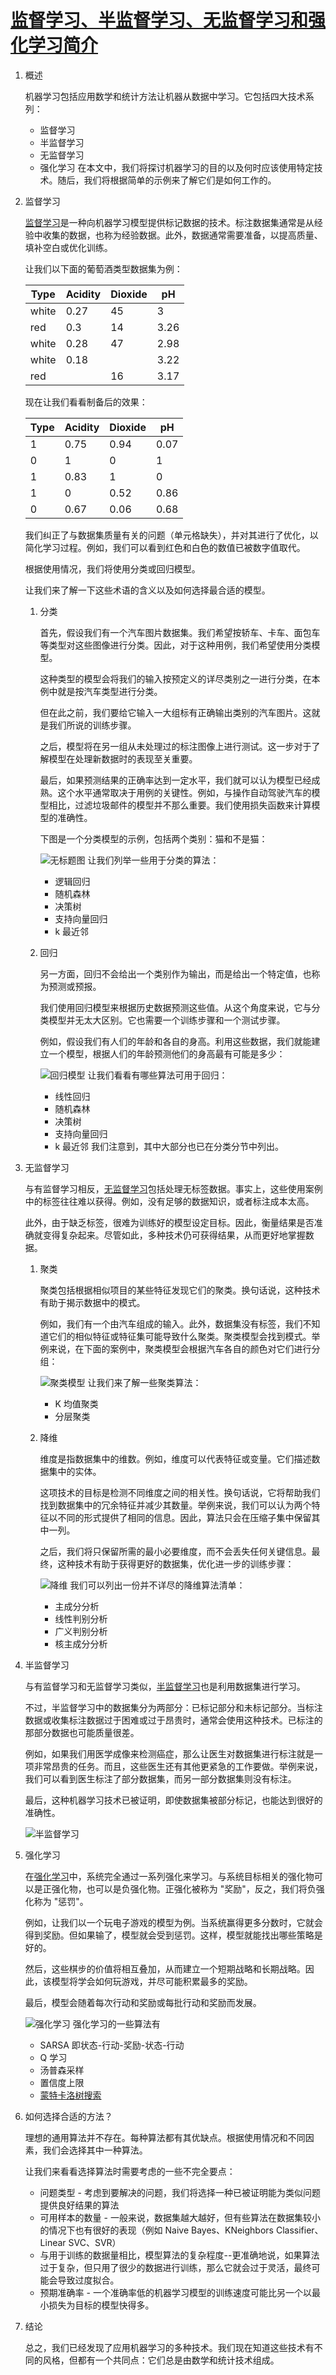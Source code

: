 # [监督学习、半监督学习、无监督学习和强化学习简介](https://www.baeldung.com/cs/machine-learning-intro)

1. 概述

    机器学习包括应用数学和统计方法让机器从数据中学习。它包括四大技术系列：

    - 监督学习
    - 半监督学习
    - 无监督学习
    - 强化学习
    在本文中，我们将探讨机器学习的目的以及何时应该使用特定技术。随后，我们将根据简单的示例来了解它们是如何工作的。

2. 监督学习

    [监督学习](https://en.wikipedia.org/wiki/Supervised_learning)是一种向机器学习模型提供标记数据的技术。标注数据集通常是从经验中收集的数据，也称为经验数据。此外，数据通常需要准备，以提高质量、填补空白或优化训练。

    让我们以下面的葡萄酒类型数据集为例：

    | Type  | Acidity | Dioxide | pH   |
    |-------|---------|---------|------|
    | white | 0.27    | 45      | 3    |
    | red   | 0.3     | 14      | 3.26 |
    | white | 0.28    | 47      | 2.98 |
    | white | 0.18    |         | 3.22 |
    | red   |         | 16      | 3.17 |

    现在让我们看看制备后的效果：

    | Type | Acidity | Dioxide | pH   |
    |------|---------|---------|------|
    | 1    | 0.75    | 0.94    | 0.07 |
    | 0    | 1       | 0       | 1    |
    | 1    | 0.83    | 1       | 0    |
    | 1    | 0       | 0.52    | 0.86 |
    | 0    | 0.67    | 0.06    | 0.68 |

    我们纠正了与数据集质量有关的问题（单元格缺失），并对其进行了优化，以简化学习过程。例如，我们可以看到红色和白色的数值已被数字值取代。

    根据使用情况，我们将使用分类或回归模型。

    让我们来了解一下这些术语的含义以及如何选择最合适的模型。

    1. 分类

        首先，假设我们有一个汽车图片数据集。我们希望按轿车、卡车、面包车等类型对这些图像进行分类。因此，对于这种用例，我们希望使用分类模型。

        这种类型的模型会将我们的输入按预定义的详尽类别之一进行分类，在本例中就是按汽车类型进行分类。

        但在此之前，我们要给它输入一大组标有正确输出类别的汽车图片。这就是我们所说的训练步骤。

        之后，模型将在另一组从未处理过的标注图像上进行测试。这一步对于了解模型在处理新数据时的表现至关重要。

        最后，如果预测结果的正确率达到一定水平，我们就可以认为模型已经成熟。这个水平通常取决于用例的关键性。例如，与操作自动驾驶汽车的模型相比，过滤垃圾邮件的模型并不那么重要。我们使用损失函数来计算模型的准确性。

        下图是一个分类模型的示例，包括两个类别：猫和不是猫：

        ![无标题图](pic/Untitled-Diagram.jpg)
        让我们列举一些用于分类的算法：

        - 逻辑回归
        - 随机森林
        - 决策树
        - 支持向量回归
        - k 最近邻
    2. 回归

        另一方面，回归不会给出一个类别作为输出，而是给出一个特定值，也称为预测或预报。

        我们使用回归模型来根据历史数据预测这些值。从这个角度来说，它与分类模型并无太大区别。它也需要一个训练步骤和一个测试步骤。

        例如，假设我们有人们的年龄和各自的身高。利用这些数据，我们就能建立一个模型，根据人们的年龄预测他们的身高最有可能是多少：

        ![回归模型](pic/Regression-Model.jpg)
        让我们看看有哪些算法可用于回归：

        - 线性回归
        - 随机森林
        - 决策树
        - 支持向量回归
        - k 最近邻
        我们注意到，其中大部分也已在分类分节中列出。

3. 无监督学习

    与有监督学习相反，[无监督学习](https://en.wikipedia.org/wiki/Unsupervised_learning)包括处理无标签数据。事实上，这些使用案例中的标签往往难以获得。例如，没有足够的数据知识，或者标注成本太高。

    此外，由于缺乏标签，很难为训练好的模型设定目标。因此，衡量结果是否准确就变得复杂起来。尽管如此，多种技术仍可获得结果，从而更好地掌握数据。

    1. 聚类

        聚类包括根据相似项目的某些特征发现它们的聚类。换句话说，这种技术有助于揭示数据中的模式。

        例如，我们有一个由汽车组成的输入。此外，数据集没有标签，我们不知道它们的相似特征或特征集可能导致什么聚类。聚类模型会找到模式。举例来说，在下面的案例中，聚类模型会根据汽车各自的颜色对它们进行分组：

        ![聚类模型](pic/Clustering-Model.jpg)
        让我们来了解一些聚类算法：

        - K 均值聚类
        - 分层聚类
    2. 降维

        维度是指数据集中的维数。例如，维度可以代表特征或变量。它们描述数据集中的实体。

        这项技术的目标是检测不同维度之间的相关性。换句话说，它将帮助我们找到数据集中的冗余特征并减少其数量。举例来说，我们可以认为两个特征以不同的形式提供了相同的信息。因此，算法只会在压缩子集中保留其中一列。

        之后，我们将只保留所需的最小必要维度，而不会丢失任何关键信息。最终，这种技术有助于获得更好的数据集，优化进一步的训练步骤：

        ![降维](pic/Dimensionality-Reduction.jpg)
        我们可以列出一份并不详尽的降维算法清单：

        - 主成分分析
        - 线性判别分析
        - 广义判别分析
        - 核主成分分析
4. 半监督学习

    与有监督学习和无监督学习类似，[半监督学习](https://en.wikipedia.org/wiki/Semi-supervised_learning)也是利用数据集进行学习。

    不过，半监督学习中的数据集分为两部分：已标记部分和未标记部分。当标注数据或收集标注数据过于困难或过于昂贵时，通常会使用这种技术。已标注的那部分数据也可能质量很差。

    例如，如果我们用医学成像来检测癌症，那么让医生对数据集进行标注就是一项非常昂贵的任务。而且，这些医生还有其他更紧急的工作要做。举例来说，我们可以看到医生标注了部分数据集，而另一部分数据集则没有标注。

    最后，这种机器学习技术已被证明，即使数据集被部分标记，也能达到很好的准确性。

    ![半监督学习](pic/Semi-supervised.jpg)
5. 强化学习

    在[强化学习](https://en.wikipedia.org/wiki/Reinforcement_learning)中，系统完全通过一系列强化来学习。与系统目标相关的强化物可以是正强化物，也可以是负强化物。正强化被称为 "奖励"，反之，我们将负强化称为 "惩罚"。

    例如，让我们以一个玩电子游戏的模型为例。当系统赢得更多分数时，它就会得到奖励。但如果输了，模型就会受到惩罚。这样，模型就能找出哪些策略是好的。

    然后，这些棋步的价值将相互叠加，从而建立一个短期战略和长期战略。因此，该模型将学会如何玩游戏，并尽可能积累最多的奖励。

    最后，模型会随着每次行动和奖励或每批行动和奖励而发展。

    ![强化学习](pic/Reinforcement-learning.jpg)
    强化学习的一些算法有

    - SARSA 即状态-行动-奖励-状态-行动
    - Q 学习
    - 汤普森采样
    - 置信度上限
    - [蒙特卡洛树搜索](https://www.baeldung.com/java-monte-carlo-tree-search)
6. 如何选择合适的方法？

    理想的通用算法并不存在。每种算法都有其优缺点。根据使用情况和不同因素，我们会选择其中一种算法。

    让我们来看看选择算法时需要考虑的一些不完全要点：

    - 问题类型 - 考虑到要解决的问题，我们将选择一种已被证明能为类似问题提供良好结果的算法
    - 可用样本的数量 - 一般来说，数据集越大越好，但有些算法在数据集较小的情况下也有很好的表现（例如 Naive Bayes、KNeighbors Classifier、Linear SVC、SVR）
    - 与用于训练的数据量相比，模型算法的复杂程度--更准确地说，如果算法过于复杂，但只用了很少的数据进行训练，那么它就会过于灵活，最终可能会导致过度拟合。
    - 预期准确率 - 一个准确率低的机器学习模型的训练速度可能比另一个以最小损失为目标的模型快得多。
7. 结论

    总之，我们已经发现了应用机器学习的多种技术。我们现在知道这些技术有不同的风格，但都有一个共同点：它们总是由数学和统计技术组成。
